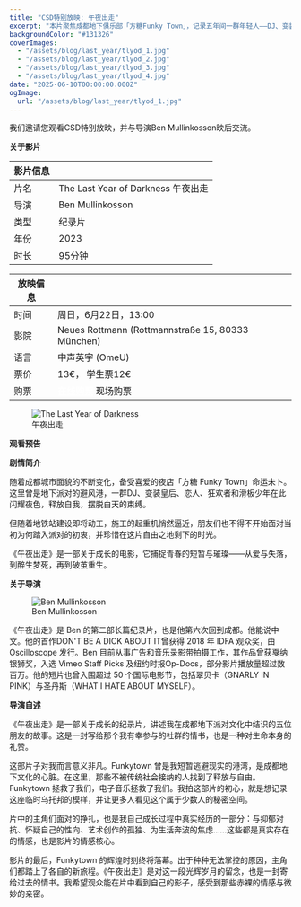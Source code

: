 ```yaml
---
title: "CSD特别放映: 午夜出走"
excerpt: "本片聚焦成都地下俱乐部「方糖Funky Town」，记录五年间一群年轻人——DJ、变装皇后、滑板少年、音乐人——在城市夜色中寻找自我、释放情绪、建立联系的真实故事。在迷幻灯光与电子音乐中，他们体验青春的张力，也直面城市变迁带来的文化冲击与空间压缩。"
backgroundColor: "#131326"
coverImages:
  - "/assets/blog/last_year/tlyod_1.jpg"
  - "/assets/blog/last_year/tlyod_2.jpg"
  - "/assets/blog/last_year/tlyod_3.jpg"
  - "/assets/blog/last_year/tlyod_4.jpg"
date: "2025-06-10T00:00:00.000Z"
ogImage:
  url: "/assets/blog/last_year/tlyod_1.jpg"
---
```


我们邀请您观看<span class="pride-month-rainbow">CSD</span>特别放映，并与导演Ben Mullinkosson映后交流。

**关于影片**

| 影片信息| |
|---|---|
| 片名| The Last Year of Darkness 午夜出走|
| 导演 | Ben Mullinkosson |
| 类型| 纪录片 |
| 年份 | 2023 |
| 时长| 95分钟 |

| 放映信息 | |
|---|---|
| 时间 | 周日，6月22日，13:00 |
| 影院 | Neues Rottmann (Rottmannstraße 15, 80333 München) |
| 语言| 中声英字 (OmeU) |
| 票价 | 13€， 学生票12€|
| 购票 | [<strong style="color:rgb(255, 255, 255); text-decoration: underline;">在线购票</strong>](https://neuesrottmann.de/programm/film/the-last-year-of-darkness) 现场购票 |

<figure>
  <img src="/assets/blog/last_year/poster.jpg" alt="The Last Year of Darkness" />
  <figcaption>午夜出走</figcaption>
</figure>

**观看预告**

<div class="youtube-embed" data-video-id="NtGIKQHlRvU" data-title="The Last Year of Darkness - Official Trailer"></div>

**剧情简介**

随着成都城市面貌的不断变化，备受喜爱的夜店「方糖 Funky Town」命运未卜。这里曾是地下派对的避风港，一群DJ、变装皇后、恋人、狂欢者和滑板少年在此闪耀夜色，释放自我，摆脱白天的束缚。

但随着地铁站建设即将动工，施工的起重机悄然逼近，朋友们也不得不开始面对当初为何踏入派对的初衷，并珍惜在这片自由之地剩下的时光。

《午夜出走》是一部关于成长的电影，它捕捉青春的短暂与璀璨——从爱与失落，到醉生梦死，再到破茧重生。

**关于导演**

<figure>
  <img src="/assets/blog/last_year/BenMullinkosson.JPG" alt="Ben Mullinkosson" />
  <figcaption>Ben Mullinkosson</figcaption>
</figure>

《午夜出走》是 Ben 的第二部长篇纪录片，也是他第六次回到成都。他能说中文。他的首作DON'T BE A DICK ABOUT IT曾获得 2018 年 IDFA 观众奖，由 Oscilloscope 发行。Ben 目前从事广告和音乐录影带拍摄工作，其作品曾获戛纳银狮奖，入选 Vimeo Staff Picks 及纽约时报Op-Docs，部分影片播放量超过数百万。他的短片也曾入围超过 50 个国际电影节，包括翠贝卡（GNARLY IN PINK）与圣丹斯（WHAT I HATE ABOUT MYSELF）。


**导演自述**

《午夜出走》是一部关于成长的纪录片，讲述我在成都地下派对文化中结识的五位朋友的故事。这是一封写给那个我有幸参与的社群的情书，也是一种对生命本身的礼赞。

这部片子对我而言意义非凡。Funkytown 曾是我短暂逃避现实的港湾，是成都地下文化的心脏。在这里，那些不被传统社会接纳的人找到了释放与自由。Funkytown 拯救了我们，电子音乐拯救了我们。我拍这部片的初心，就是想记录这座临时乌托邦的模样，并让更多人看见这个属于少数人的秘密空间。

片中的主角们面对的挣扎，也是我自己成长过程中真实经历的一部分：与抑郁对抗、怀疑自己的性向、艺术创作的孤独、为生活奔波的焦虑……这些都是真实存在的情感，也是影片的情感核心。

影片的最后，Funkytown 的辉煌时刻终将落幕。出于种种无法掌控的原因，主角们都踏上了各自的新旅程。《午夜出走》是对这一段光辉岁月的留念，也是一封寄给过去的情书。我希望观众能在片中看到自己的影子，感受到那些赤裸的情感与微妙的亲密。
         
